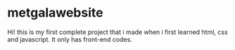 # metgalawebsite
Hi! this is my first complete project that i made when i first learned html, css and javascript. It only has front-end codes.
